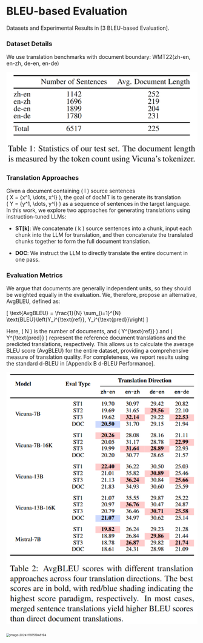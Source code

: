 # BLEU-based Evaluation

Datasets and Experimental Results in [3 BLEU-based Evaluation].

### **Dataset Details**

We use translation benchmarks with document boundary: WMT22(zh-en, en-zh, de-en, en-de)

<img src="BLEU/data_stat.png" alt="image-20241119145854530" style="zoom: 50%;" />

### Translation Approaches

Given a document containing \( l \) source sentences  
\( X = \{x^1, \dots, x^l\} \), the goal of docMT is to generate its translation  
\( Y = \{y^1, \dots, y^l\} \) as a sequence of sentences in the target language.  
In this work, we explore two approaches for generating translations using instruction-tuned LLMs:

- **ST[k]**: We concatenate \( k \) source sentences into a chunk, input each chunk into the LLM for translation, and then concatenate the translated chunks together to form the full document translation.

- **DOC**: We instruct the LLM to directly translate the entire document in one pass.

### Evaluation Metrics

We argue that documents are generally independent units, so they should be weighted equally in the evaluation. We, therefore, propose an alternative, AvgBLEU, defined as:

\[
\text{AvgBLEU} = \frac{1}{N} \sum_{i=1}^{N} \text{BLEU}\left(Y_i^{\text{ref}}, Y_i^{\text{pred}}\right)
\]

Here, \( N \) is the number of documents, and \( Y^{\text{ref}} \) and \( Y^{\text{pred}} \) represent the reference document translations and the predicted translations, respectively. This allows us to calculate the average BLEU score (AvgBLEU) for the entire dataset, providing a comprehensive measure of translation quality. For completeness, we report results using the standard d-BLEU in [Appendix B d-BLEU Performance].

![image-20241119151858660](BLEU/AvgBLEU.png)

<img src="BLEU/AvgBLEU.png/d-BLEU.png" alt="image-20241119151948194" style="zoom:55%;" />
